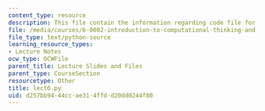```yaml
---
content_type: resource
description: This file contain the information regarding code file for lecture 6.
file: /media/courses/6-0002-introduction-to-computational-thinking-and-data-science-fall-2016/d257bb9444ccae314ffdd20dd0244f80_lect6.py
file_type: text/python-source
learning_resource_types:
- Lecture Notes
ocw_type: OCWFile
parent_title: Lecture Slides and Files
parent_type: CourseSection
resourcetype: Other
title: lect6.py
uid: d257bb94-44cc-ae31-4ffd-d20dd0244f80
---
```

